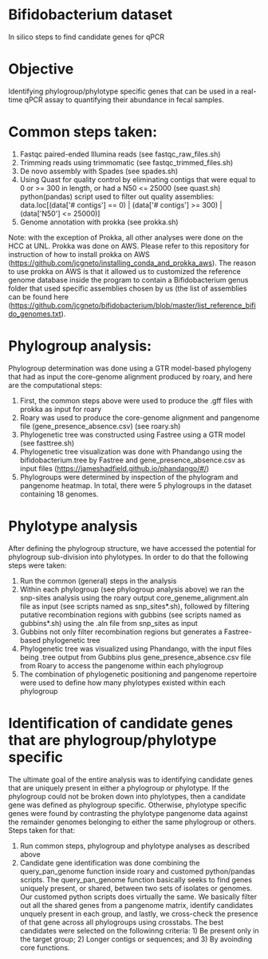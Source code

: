 # Bifidobacterium dataset
In silico steps to find candidate genes for qPCR 

# Objective

Identifying phylogroup/phylotype specific genes that can be used in a real-time qPCR assay to quantifying their abundance
in fecal samples.

# Common steps taken:

1. Fastqc paired-ended Illumina reads (see fastqc_raw_files.sh)
2. Trimming reads using trimmomatic (see fastqc_trimmed_files.sh)
3. De novo assembly with Spades (see spades.sh)
4. Using Quast for quality control by eliminating contigs that were equal to 0 or >= 300 in length, or had a N50 <= 25000
        (see quast.sh)
        python(pandas) script used to filter out quality assemblies:
        data.loc[(data['# contigs'] == 0) | (data['# contigs'] >= 300) | (data['N50'] <= 25000)]
5. Genome annotation with prokka (see prokka.sh)

Note: with the exception of Prokka, all other analyses were done on the HCC at UNL. Prokka was done on AWS. Please refer to this repository for instruction of how to install prokka on AWS (https://github.com/jcgneto/installing_conda_and_prokka_aws). The reason to use prokka on AWS is that it allowed us to customized the reference genome database inside the program to contain a Bifidobacterium genus folder that used specific assemblies chosen by us (the list of assemblies can be found here (https://github.com/jcgneto/bifidobacterium/blob/master/list_reference_bifido_genomes.txt).

# Phylogroup analysis:

Phylogroup determination was done using a GTR model-based phylogeny that had as input the core-genome alignment produced
by roary, and here are the computational steps:

1. First, the common steps above were used to produce the .gff files with prokka as input for roary
2. Roary was used to produce the core-genome alignment and pangenome file (gene_presence_absence.csv) (see roary.sh)
3. Phylogenetic tree was constructed using Fastree using a GTR model (see fasttree.sh)
4. Phylogenetic tree visualization was done with Phandango using the bifidobacterium.tree by Fastree and
    gene_presence_absence.csv as input files (https://jameshadfield.github.io/phandango/#/)
5. Phylogroups were determined by inspection of the phylogram and pangenome heatmap. In total, there were 5 phylogroups in
    the dataset containing 18 genomes.

# Phylotype analysis

After defining the phylogroup structure, we have accessed the potential for phylogroup sub-division into phylotypes.
In order to do that the following steps were taken:

1. Run the common (general) steps in the analysis
2. Within each phylogroup (see phylogroup analysis above) we ran the snp-sites analysis using the roary output core_geneme_alignment.aln file 
    as input (see scripts named as snp_sites*.sh),
    followed by filtering putative recombination regions with gubbins (see scripts named as gubbins*.sh) using the 
    .aln file from snp_sites as input
3. Gubbins not only filter recombination regions but generates a Fastree-based phylogenetic tree
4. Phylogenetic tree was visualized using Phandango, with the input files being .tree output from Gubbins plus
    gene_presence_absence.csv file from Roary to access the pangenome within each phylogroup
5. The combination of phylogenetic positioning and pangenome repertoire were used to define how many phylotypes existed
    within each phylogroup
    
# Identification of candidate genes that are phylogroup/phylotype specific 

The ultimate goal of the entire analysis was to identifying candidate genes that are uniquely present in either a
phylogroup or phylotype. If the phylogroup could not be broken down into phylotypes, then a candidate gene was defined as
phylogroup specific. Otherwise, phylotype specific genes were found by contrasting the phylotype pangenome data against the remainder genomes belonging to either the same phylogroup or others. Steps taken for that:

1. Run common steps, phylogroup and phylotype analyses as described above
2. Candidate gene identification was done combining the query_pan_genome function inside roary and customed python/pandas scripts. The query_pan_genome function basically seeks to find genes uniquely present, or shared, between two sets of isolates or genomes. Our customed python scripts does virtually the same. We basically filter out all the shared genes from a pangenome matrix, identify candidates unquely present in each group, and lastly, we cross-check the presence of that gene across all phylogroups using crosstabs. The best candidates were selected on the followinng criteria: 1) Be present only in the target group; 2) Longer contigs or sequences; and 3) By avoinding core functions.



